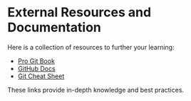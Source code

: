 # External Resources and Documentation

Here is a collection of resources to further your learning:

- [Pro Git Book](https://git-scm.com/book/en/v2)
- [GitHub Docs](https://docs.github.com/)
- [Git Cheat Sheet](https://education.github.com/git-cheat-sheet-education.pdf)

These links provide in-depth knowledge and best practices.

